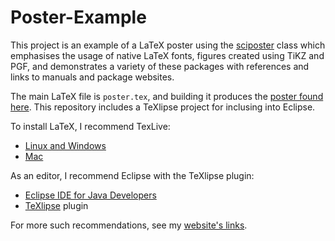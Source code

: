 Poster-Example
==============

This project is an example of a LaTeX poster using the [sciposter](http://www.ctan.org/tex-archive/macros/latex/contrib/sciposter/) class which emphasises the usage of native LaTeX fonts, figures created using TiKZ and PGF, and demonstrates a variety of these packages with references and links to manuals and package websites.

The main LaTeX file is `poster.tex`, and building it produces the [poster found here](http://cloud.github.com/downloads/cfournie/poster.example/poster.pdf).  This repository includes a TeXlipse project for inclusing into Eclipse.

To install LaTeX, I recommend TexLive:
* [Linux and Windows](http://www.tug.org/texlive/)
* [Mac](http://www.tug.org/mactex/)

As an editor, I recommend Eclipse with the TeXlipse plugin:
* [Eclipse IDE for Java Developers](http://www.eclipse.org/downloads/)
* [TeXlipse](http://texlipse.sourceforge.net/) plugin

For more such recommendations, see my [website's links](http://nlp.chrisfournier.ca/links/).
